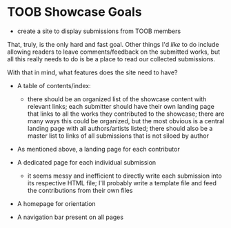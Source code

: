 # TOOB Showcase Goals
- create a site to display submissions from TOOB members

That, truly, is the only hard and fast goal. Other things I'd *like* to do include allowing readers to leave comments/feedback on the submitted works, but all this really needs to do is be a place to read our collected submissions.

With that in mind, what features does the site need to have?
- A table of contents/index:
	- there should be an organized list of the showcase content with relevant links; each submitter should have their own landing page that links to all the works they contributed to the showcase; there are many ways this could be organized, but the most obvious is a central landing page with all authors/artists listed; there should also be a master list to links of all submissions that is not siloed by author

- As mentioned above, a landing page for each contributor
- A dedicated page for each individual submission
	- it seems messy and inefficient to directly write each submission into its respective HTML file; I'll probably write a template file and feed the contributions from their own files
- A homepage for orientation
- A navigation bar present on all pages